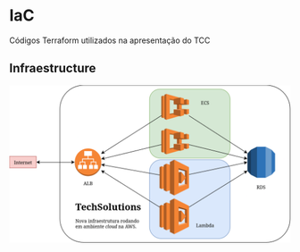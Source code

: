 # IaC
Códigos Terraform utilizados na apresentação do TCC

## Infraestructure

<img src="./infraestructure.png">
